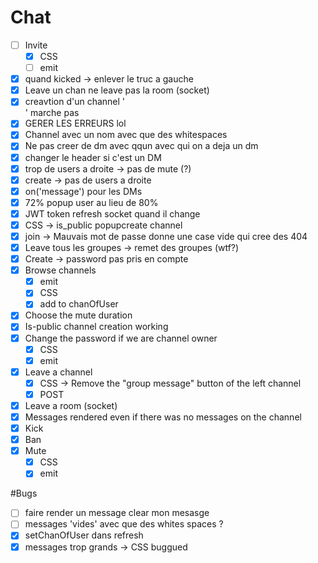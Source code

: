 # Chat

- [ ] Invite
  - [x] CSS
  - [ ] emit

- [x] quand kicked -> enlever le truc a gauche
- [x] Leave un chan ne leave pas la room (socket)
- [x] creavtion d'un channel '<div />' marche pas
- [x] GERER LES ERREURS lol
- [x] Channel avec un nom avec que des whitespaces
- [x] Ne pas creer de dm avec qqun avec qui on a deja un dm
- [x] changer le header si c'est un DM
- [x] trop de users a droite -> pas de mute (?)
- [x] create -> pas de users a droite
- [x] on('message') pour les DMs
- [x] 72% popup user au lieu de 80%
- [x] JWT token refresh socket quand il change
- [x] CSS -> is_public popupcreate channel
- [x] join -> Mauvais mot de passe donne une case vide qui cree des 404
- [x] Leave tous les groupes -> remet des groupes (wtf?)
- [x] Create -> password pas pris en compte
- [x] Browse channels
  - [x] emit
  - [x] CSS
  - [x] add to chanOfUser
- [x] Choose the mute duration
- [x] Is-public channel creation working
- [x] Change the password if we are channel owner
  - [x] CSS
  - [x] emit
- [x] Leave a channel
  - [x] CSS -> Remove the "group message" button of the left channel
  - [x] POST
- [x] Leave a room (socket)
- [x] Messages rendered even if there was no messages on the channel
- [x] Kick
- [x] Ban
- [x] Mute
  - [x] CSS
  - [x] emit

#Bugs

- [ ] faire render un message clear mon mesasge
- [ ] messages 'vides' avec que des whites spaces ?
- [x] setChanOfUser dans refresh
- [x] messages trop grands -> CSS buggued